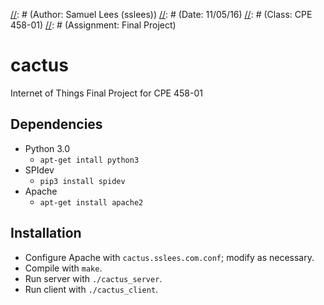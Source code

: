 [//]: # (File: README.md)
[//]: # (Author: Samuel Lees (sslees))
[//]: # (Date: 11/05/16)
[//]: # (Class: CPE 458-01)
[//]: # (Assignment: Final Project)

# cactus
Internet of Things Final Project for CPE 458-01

## Dependencies
* Python 3.0
  * `apt-get intall python3`
* SPIdev
  * `pip3 install spidev`
* Apache
  * `apt-get install apache2`

## Installation
* Configure Apache with `cactus.sslees.com.conf`; modify as necessary.
* Compile with `make`.
* Run server with `./cactus_server`.
* Run client with `./cactus_client`.
